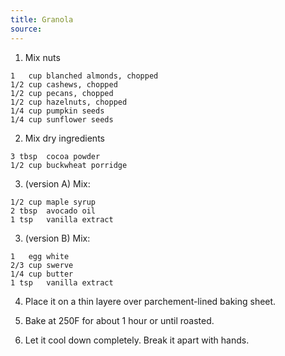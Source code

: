 ```yaml
---
title: Granola
source: 
---
```


1. Mix nuts

```
1   cup blanched almonds, chopped
1/2 cup cashews, chopped
1/2 cup pecans, chopped
1/2 cup hazelnuts, chopped
1/4 cup pumpkin seeds
1/4 cup sunflower seeds
```

2. Mix dry ingredients

```
3 tbsp  cocoa powder
1/2 cup buckwheat porridge
```


3. (version A) Mix:

```
1/2 cup maple syrup
2 tbsp  avocado oil
1 tsp   vanilla extract
```

3. (version B) Mix:

```
1   egg white
2/3 cup swerve
1/4 cup butter
1 tsp   vanilla extract
```

4. Place it on a thin layere over parchement-lined baking sheet.

5. Bake at 250F for about 1 hour or until roasted. 

6. Let it cool down completely. Break it apart with hands.
